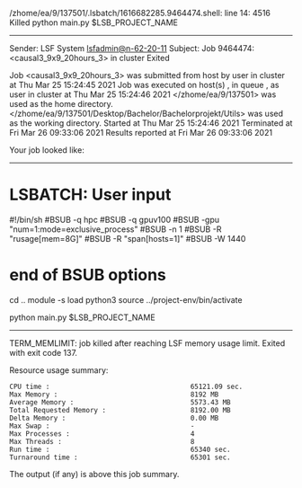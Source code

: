 /zhome/ea/9/137501/.lsbatch/1616682285.9464474.shell: line 14:  4516 Killed                  python main.py $LSB_PROJECT_NAME

------------------------------------------------------------
Sender: LSF System <lsfadmin@n-62-20-11>
Subject: Job 9464474: <causal3_9x9_20hours_3> in cluster <dcc> Exited

Job <causal3_9x9_20hours_3> was submitted from host <gbarlogin1> by user <s183914> in cluster <dcc> at Thu Mar 25 15:24:45 2021
Job was executed on host(s) <n-62-20-11>, in queue <gpuv100>, as user <s183914> in cluster <dcc> at Thu Mar 25 15:24:46 2021
</zhome/ea/9/137501> was used as the home directory.
</zhome/ea/9/137501/Desktop/Bachelor/Bachelorprojekt/Utils> was used as the working directory.
Started at Thu Mar 25 15:24:46 2021
Terminated at Fri Mar 26 09:33:06 2021
Results reported at Fri Mar 26 09:33:06 2021

Your job looked like:

------------------------------------------------------------
# LSBATCH: User input
#!/bin/sh
#BSUB -q hpc
#BSUB -q gpuv100
#BSUB -gpu "num=1:mode=exclusive_process"
#BSUB -n 1
#BSUB -R "rusage[mem=8G]"
#BSUB -R "span[hosts=1]"
#BSUB -W 1440
# end of BSUB options
cd ..
module -s load python3
source ../project-env/bin/activate

python main.py $LSB_PROJECT_NAME


------------------------------------------------------------

TERM_MEMLIMIT: job killed after reaching LSF memory usage limit.
Exited with exit code 137.

Resource usage summary:

    CPU time :                                   65121.09 sec.
    Max Memory :                                 8192 MB
    Average Memory :                             5573.43 MB
    Total Requested Memory :                     8192.00 MB
    Delta Memory :                               0.00 MB
    Max Swap :                                   -
    Max Processes :                              4
    Max Threads :                                8
    Run time :                                   65340 sec.
    Turnaround time :                            65301 sec.

The output (if any) is above this job summary.


